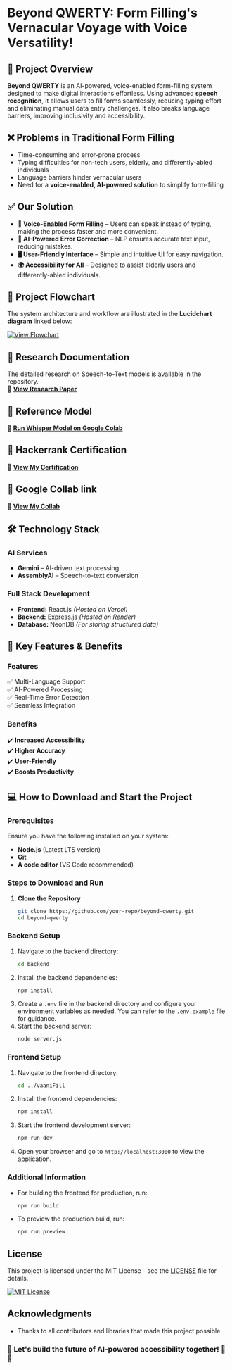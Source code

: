 # Beyond QWERTY: Form Filling's Vernacular Voyage with Voice Versatility!  

## 📌 Project Overview  
**Beyond QWERTY** is an AI-powered, voice-enabled form-filling system designed to make digital interactions effortless. Using advanced **speech recognition**, it allows users to fill forms seamlessly, reducing typing effort and eliminating manual data entry challenges. It also breaks language barriers, improving inclusivity and accessibility.

## ❌ Problems in Traditional Form Filling  
- Time-consuming and error-prone process  
- Typing difficulties for non-tech users, elderly, and differently-abled individuals  
- Language barriers hinder vernacular users  
- Need for a **voice-enabled, AI-powered solution** to simplify form-filling

## ✅ Our Solution  
- **🎤 Voice-Enabled Form Filling** – Users can speak instead of typing, making the process faster and more convenient.  
- **🤖 AI-Powered Error Correction** – NLP ensures accurate text input, reducing mistakes.  
- **🖥️ User-Friendly Interface** – Simple and intuitive UI for easy navigation.  
- **🌍 Accessibility for All** – Designed to assist elderly users and differently-abled individuals.  

## 🔗 Project Flowchart  
The system architecture and workflow are illustrated in the **Lucidchart diagram** linked below:  

[![View Flowchart](https://img.shields.io/badge/View%20Flowchart-Lucidchart-blue?style=for-the-badge)](https://lucid.app/lucidchart/7f588edb-4774-410b-9482-438fd0c3822a/edit?viewport_loc=-1283%2C-480%2C3586%2C1789%2C0_0&invitationId=inv_528b50ce-80df-4398-b5fa-36bf870dffc9)  


## 📄 Research Documentation  
The detailed research on Speech-to-Text models is available in the repository.  
📌 **[View Research Paper](https://drive.google.com/drive/folders/1OHelb_6zL_I_WRSQi2-wZ9vyQXlxjWNU)**  

## 📄 Reference Model
📌 **[Run Whisper Model on Google Colab](https://colab.research.google.com/drive/1KcmaD4bWt3FUgYEcy6J0AiDgSBXN-AX3#scrollTo=xlTUP7NPmPQp)**

## 📄 Hackerrank Certification 
📌 **[View My Certification](https://drive.google.com/drive/u/1/folders/1BYn3JTq1VyIOH87Sa8AIov1NlIf9MIA1)** 

## 📄 Google Collab link
📌 **[View My Collab](https://colab.research.google.com/drive/1VW7wHyf2s3nELHlG4hmU6gwQ94OuaShV#scrollTo=EM6upgxMQKdN)** 

## 🛠️ Technology Stack  
### **AI Services**  
- **Gemini** – AI-driven text processing  
- **AssemblyAI** – Speech-to-text conversion  

### **Full Stack Development**  
- **Frontend:** React.js *(Hosted on Vercel)*  
- **Backend:** Express.js *(Hosted on Render)*  
- **Database:** NeonDB *(For storing structured data)*

## 🔑 Key Features & Benefits  
### Features  
✅ Multi-Language Support  
✅ AI-Powered Processing  
✅ Real-Time Error Detection  
✅ Seamless Integration 

### Benefits  
✔️ **Increased Accessibility**  
✔️ **Higher Accuracy**  
✔️ **User-Friendly**  
✔️ **Boosts Productivity**

## 💻 How to Download and Start the Project
### **Prerequisites**  
Ensure you have the following installed on your system:  
- **Node.js** (Latest LTS version)  
- **Git**  
- **A code editor** (VS Code recommended)

### **Steps to Download and Run**  
1. **Clone the Repository**  
   ```bash  
   git clone https://github.com/your-repo/beyond-qwerty.git  
   cd beyond-qwerty
### Backend Setup
 
1. Navigate to the backend directory:
   ```bash
   cd backend
   ```
2. Install the backend dependencies:
   ```bash
   npm install
   ```
3. Create a `.env` file in the backend directory and configure your environment variables as needed. You can refer to the `.env.example` file for guidance.
4. Start the backend server:
   ```bash
   node server.js
   ```
### Frontend Setup
1. Navigate to the frontend directory:
   ```bash
   cd ../vaaniFill
   ```
2. Install the frontend dependencies:
   ```bash
   npm install
   ```
3. Start the frontend development server:
   ```bash
   npm run dev
   ```
4. Open your browser and go to `http://localhost:3000` to view the application.
### Additional Information

- For building the frontend for production, run:
  ```bash
  npm run build
  ```

- To preview the production build, run:
  ```bash
  npm run preview
  ```
## License
This project is licensed under the MIT License - see the [LICENSE](https://github.com/kalpadas599/Beyond_QWERTY_Project/blob/99b8e88d0cfa1e818e97f8febd4a907f662213d8/LICENSE) file for details.

[![MIT License](https://img.shields.io/badge/License-MIT-blue.svg)](https://github.com/kalpadas599/Beyond_QWERTY_Project/blob/99b8e88d0cfa1e818e97f8febd4a907f662213d8/LICENSE)  

## Acknowledgments
- Thanks to all contributors and libraries that made this project possible.

### 🚀 Let's build the future of AI-powered accessibility together! 🎤🤖
